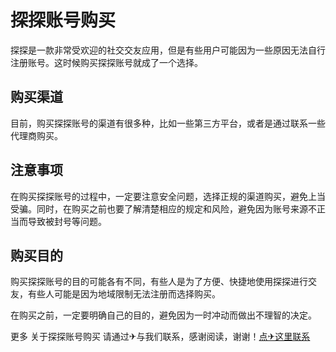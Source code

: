 # 探探账号购买

探探是一款非常受欢迎的社交交友应用，但是有些用户可能因为一些原因无法自行注册账号。这时候购买探探账号就成了一个选择。

## 购买渠道

目前，购买探探账号的渠道有很多种，比如一些第三方平台，或者是通过联系一些代理商购买。

## 注意事项

在购买探探账号的过程中，一定要注意安全问题，选择正规的渠道购买，避免上当受骗。同时，在购买之前也要了解清楚相应的规定和风险，避免因为账号来源不正当而导致被封号等问题。

## 购买目的

购买探探账号的目的可能各有不同，有些人是为了方便、快捷地使用探探进行交友，有些人可能是因为地域限制无法注册而选择购买。

在购买之前，一定要明确自己的目的，避免因为一时冲动而做出不理智的决定。

更多 关于探探账号购买 请通过✈与我们联系，感谢阅读，谢谢！[点✈这里联系](https://www.k02.cc)